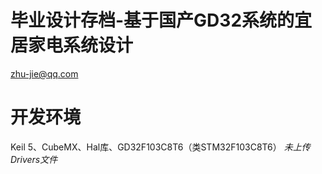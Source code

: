 # 毕业设计存档-基于国产GD32系统的宜居家电系统设计 
zhu-jie@qq.com
# 开发环境
Keil 5、CubeMX、Hal库、GD32F103C8T6（类STM32F103C8T6）
*未上传Drivers文件*
